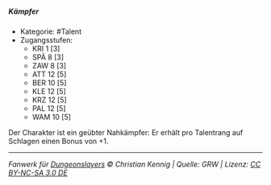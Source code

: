 <!---
Dies ist ein Fanwerk für DUNGEONSLAYERS © von Christian Kennig

Quellen:      [Dungeonslayers Grundregelwerk](https://dungeonslayers.net/download/Dungeonslayers4.pdf)
              [Talentbeschreibungen](https://www.f-space.de/ds4/tools-talentcards.html)
License:      [CC-BY-NC-SA 4.0](https://creativecommons.org/licenses/by-nc-sa/4.0/deed.de)
Richtlinien:  [Fanwerkrichtlinien](https://www.dungeonslayers.net/fanwerk-richtlinien/)
Autor:        Zauberlehrling
-->

##### Kämpfer

- Kategorie: #Talent
- Zugangsstufen:
  - KRI 1 [3]
  - SPÄ 8 [3]
  - ZAW 8 [3]
  - ATT 12 [5]
  - BER 10 [5]
  - KLE 12 [5]
  - KRZ 12 [5]
  - PAL 12 [5]
  - WAM 10 [5]

Der Charakter ist ein geübter Nahkämpfer: Er erhält pro Talentrang auf Schlagen einen Bonus von +1.

---

_Fanwerk für [Dungeonslayers](https://www.dungeonslayers.net/) © Christian Kennig | Quelle: GRW | Lizenz: [CC BY-NC-SA 3.0 DE](https://creativecommons.org/licenses/by-nc-sa/3.0/de/)_
